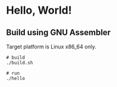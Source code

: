 # Hello, World!

## Build using GNU Assembler

Target platform is Linux x86_64 only.

```
# build
./build.sh

# run
./hello
```
